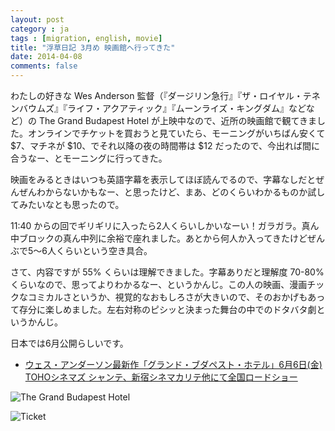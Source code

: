 ```yaml
---
layout: post
category : ja
tags : [migration, english, movie]
title: "浮草日記 3月め 映画館へ行ってきた"
date: 2014-04-08
comments: false
---
```


わたしの好きな Wes Anderson 監督（『ダージリン急行』『ザ・ロイヤル・テネンバウムズ』『ライフ・アクアティック』『ムーンライズ・キングダム』などなど）の The Grand Budapest Hotel が上映中なので、近所の映画館で観てきました。オンラインでチケットを買おうと見ていたら、モーニングがいちばん安くて $7、マチネが $10、でそれ以降の夜の時間帯は $12 だったので、今出れば間に合うなー、とモーニングに行ってきた。

映画をみるときはいつも英語字幕を表示してほぼ読んでるので、字幕なしだとぜんぜんわからないかもなー、と思ったけど、まあ、どのくらいわかるものか試してみたいなとも思ったので。

11:40 からの回でギリギリに入ったら2人くらいしかいなーい！ガラガラ。真ん中ブロックの真ん中列に余裕で座れました。あとから何人か入ってきたけどぜんぶで5〜6人くらいという空き具合。

さて、内容ですが 55% くらいは理解できました。字幕ありだと理解度 70-80% くらいなので、思ってよりわかるなー、というかんじ。この人の映画、漫画チックなコミカルさというか、視覚的なおもしろさが大きいので、そのおかげもあって存分に楽しめました。左右対称のピシッと決まった舞台の中でのドタバタ劇というかんじ。

日本では6月公開らしいです。  

* [ウェス・アンダーソン最新作「グランド・ブダペスト・ホテル」6月6日(金) TOHOシネマズ シャンテ、新宿シネマカリテ他にて全国ロードショー](http://www.foxmovies.jp/gbh/)&nbsp;


![The Grand Budapest Hotel](https://lh6.googleusercontent.com/-0qsuhwEnMJo/U1rgqLzxbnI/AAAAAAAB_i8/PhbVEZy2ulc/w620-h465-no/IMG_20140408_134456.jpg)

![Ticket](https://lh3.googleusercontent.com/-_XDmKpIUqlY/U1rgjgnSUhI/AAAAAAAB_i0/GddHCwrvHBw/w620-h465-no/IMG_20140408_113621.jpg)



